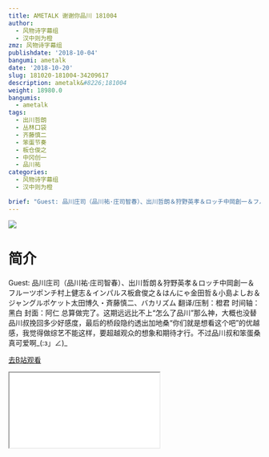```yaml
---
title: AMETALK 谢谢你品川 181004
author:
  - 风物诗字幕组
  - 汉中则为橙
zmz: 风物诗字幕组
publishdate: '2018-10-04'
bangumi: ametalk
date: '2018-10-20'
slug: 181020-181004-34209617
description: ametalk&#8226;181004
weight: 18980.0
bangumis:
  - ametalk
tags:
  - 出川哲朗
  - 丛林口袋
  - 齐藤慎二
  - 笨蛋节奏
  - 板仓俊之
  - 中冈创一
  - 品川祐
categories:
  - 风物诗字幕组
  - 汉中则为橙

brief: "Guest: 品川庄司（品川祐·庄司智春）、出川哲朗＆狩野英孝＆ロッチ中岡創一＆フルーツポンチ村上健志＆インパルス板倉俊之＆はんにゃ金田哲＆小島よしお＆ジャングルポケット太田博久・斉藤慎二、バカリズム 翻译/压制：橙君 时间轴：黑白 封面：阿仁 总算做完了。这期远远比不上“怎么了品川”那么神，大概也没替品川叔挽回多少好感度，最后的桥段隐约透出加地桑“你们就是想看这个吧”的优越感，我觉得做综艺不能这样，要超越观众的想象和期待才行。不过品川叔和笨蛋桑真可爱啊_(:з」∠)_"
---
```

![](https://i.imgur.com/GwimR5S.jpg)
# 简介  
Guest: 品川庄司（品川祐·庄司智春）、出川哲朗＆狩野英孝＆ロッチ中岡創一＆フルーツポンチ村上健志＆インパルス板倉俊之＆はんにゃ金田哲＆小島よしお＆ジャングルポケット太田博久・斉藤慎二、バカリズム
翻译/压制：橙君 时间轴：黑白 封面：阿仁
总算做完了。这期远远比不上“怎么了品川”那么神，大概也没替品川叔挽回多少好感度，最后的桥段隐约透出加地桑“你们就是想看这个吧”的优越感，我觉得做综艺不能这样，要超越观众的想象和期待才行。不过品川叔和笨蛋桑真可爱啊_(:з」∠)_  

[去B站观看](https://www.bilibili.com/video/av34209617/)
<div class ="resp-container"><iframe class="testiframe" src="//player.bilibili.com/player.html?aid=34209617"", scrolling="no", allowfullscreen="true" > </iframe></div> 
